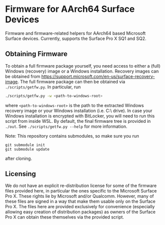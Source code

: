 # Firmware for AArch64 Surface Devices

Firmware and firmware-related helpers for AArch64 based Microsoft Surface devices.
Currently, supports the Surface Pro X SQ1 and SQ2.


## Obtaining Firmware

To obtain a full firmware package yourself, you need access to either a (full) Windows (recovery) image or a Windows installation.
Recovery images can be obtained from https://support.microsoft.com/en-us/surface-recovery-image.
The full firmware package can then be obtained via `./scripts/getfw.py`.
In particular, run
```sh
./scripts/getfw.py -w <path-to-windows-root>
```
where `<path-to-windows-root>` is the path to the extracted Windows recovery image or your Windows installation (i.e. C:\\ drive).
In case your Windows installation is encrypted with BitLocker, you will need to run this script from inside WSL.
By default, the final firmware tree is provided in `./out`.
See `./scripts/getfw.py --help` for more information.

Note: This repository contains submodules, so make sure you run
```
git submodule init
git submodule update
```
after cloning.


## Licensing

We do not have an explicit re-distribution license for some of the firmware files provided here, in particular the ones specific to the Microsoft Surface Pro X.
These rights lie by Microsoft and/or Qualcomm.
However, many of these files are signed in a way that make them usable only on the Surface Pro X.
The files here are provided exclusively for convenience (especially allowing easy creation of distribution packages) as owners of the Surface Pro X can obtain these themselves via the provided script.
